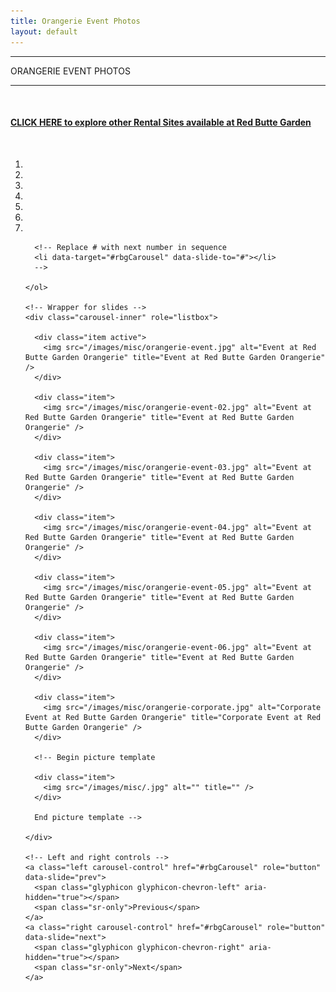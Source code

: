 ```yaml
---
title: Orangerie Event Photos
layout: default
---
```


<div class="eventdivide">
	<hr>
		<div class="grid-header">ORANGERIE EVENT PHOTOS</div>		
	<hr>
</div>

<br />
<h4 class="text-center"><a href="/rental-sites">CLICK HERE to explore other Rental Sites available at Red Butte Garden</a></h4>

<div class="container">
  <br>
  <div id="rbgCarousel" class="carousel slide" data-ride="carousel">
    <!-- Indicators -->
    <ol class="carousel-indicators">
      <li data-target="#rbgCarousel" data-slide-to="0" class="active"></li>
      <li data-target="#rbgCarousel" data-slide-to="1"></li>
      <li data-target="#rbgCarousel" data-slide-to="2"></li>
      <li data-target="#rbgCarousel" data-slide-to="3"></li>
      <li data-target="#rbgCarousel" data-slide-to="4"></li>
      <li data-target="#rbgCarousel" data-slide-to="5"></li>
      <li data-target="#rbgCarousel" data-slide-to="6"></li>
      
      <!-- Replace # with next number in sequence
	  <li data-target="#rbgCarousel" data-slide-to="#"></li>    
      -->
      
    </ol>

    <!-- Wrapper for slides -->
    <div class="carousel-inner" role="listbox">

      <div class="item active">
        <img src="/images/misc/orangerie-event.jpg" alt="Event at Red Butte Garden Orangerie" title="Event at Red Butte Garden Orangerie" />
      </div>  
      
      <div class="item">
        <img src="/images/misc/orangerie-event-02.jpg" alt="Event at Red Butte Garden Orangerie" title="Event at Red Butte Garden Orangerie" />
      </div>
      
      <div class="item">
        <img src="/images/misc/orangerie-event-03.jpg" alt="Event at Red Butte Garden Orangerie" title="Event at Red Butte Garden Orangerie" />
      </div>
      
      <div class="item">
        <img src="/images/misc/orangerie-event-04.jpg" alt="Event at Red Butte Garden Orangerie" title="Event at Red Butte Garden Orangerie" />
      </div>
      
      <div class="item">
        <img src="/images/misc/orangerie-event-05.jpg" alt="Event at Red Butte Garden Orangerie" title="Event at Red Butte Garden Orangerie" />
      </div>
      
      <div class="item">
        <img src="/images/misc/orangerie-event-06.jpg" alt="Event at Red Butte Garden Orangerie" title="Event at Red Butte Garden Orangerie" />
      </div>
      
      <div class="item">
        <img src="/images/misc/orangerie-corporate.jpg" alt="Corporate Event at Red Butte Garden Orangerie" title="Corporate Event at Red Butte Garden Orangerie" />
      </div>

	  <!-- Begin picture template 
	  
      <div class="item">
        <img src="/images/misc/.jpg" alt="" title="" />
      </div>
      
      End picture template -->
      
    </div>

    <!-- Left and right controls -->
    <a class="left carousel-control" href="#rbgCarousel" role="button" data-slide="prev">
      <span class="glyphicon glyphicon-chevron-left" aria-hidden="true"></span>
      <span class="sr-only">Previous</span>
    </a>
    <a class="right carousel-control" href="#rbgCarousel" role="button" data-slide="next">
      <span class="glyphicon glyphicon-chevron-right" aria-hidden="true"></span>
      <span class="sr-only">Next</span>
    </a>
  </div>
</div>
